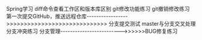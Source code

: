 Spring学习
diff命令查看工作区和版本库区别
git修改功能练习
git撤销修改练习
第一次提交GitHub，推送远程仓库----------------->>>>>>>>>>>>>>>>>>>>>>>>>>>>>
分支提交测试
master与分支交叉处理
分支冲突练习
分支管理------------------------->>>>>>BUG修复练习
